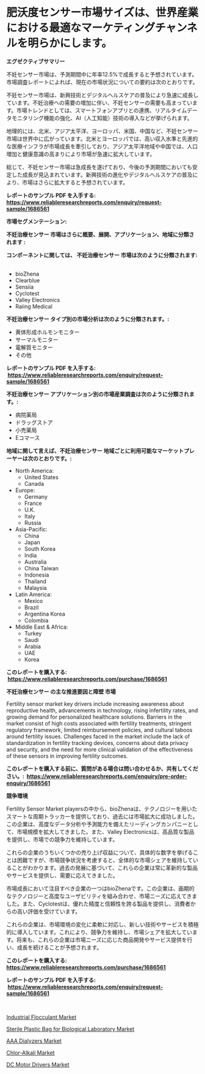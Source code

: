 <p><h1>肥沃度センサー市場サイズは、世界産業における最適なマーケティングチャンネルを明らかにします。</h1></p><p><strong>エグゼクティブサマリー</strong></p>
<p><p>不妊センサー市場は、予測期間中に年率12.5%で成長すると予想されています。市場調査レポートによれば、現在の市場状況についての要約は次のとおりです。</p><p>不妊センサー市場は、新興技術とデジタルヘルスケアの普及により急速に成長しています。不妊治療への需要の増加に伴い、不妊センサーの需要も高まっています。市場トレンドとしては、スマートフォンアプリとの連携、リアルタイムデータモニタリング機能の強化、AI（人工知能）技術の導入などが挙げられます。</p><p>地理的には、北米、アジア太平洋、ヨーロッパ、米国、中国など、不妊センサー市場は世界中に広がっています。北米とヨーロッパでは、高い収入水準と先進的な医療インフラが市場成長を牽引しており、アジア太平洋地域や中国では、人口増加と健康意識の高まりにより市場が急速に拡大しています。</p><p>総じて、不妊センサー市場は急成長を遂げており、今後の予測期間においても安定した成長が見込まれています。新興技術の進化やデジタルヘルスケアの普及により、市場はさらに拡大すると予想されています。</p></p>
<p><strong>レポートのサンプル PDF を入手する: <a href="https://www.reliableresearchreports.com/enquiry/request-sample/1686561">https://www.reliableresearchreports.com/enquiry/request-sample/1686561</a></strong></p>
<p><strong>市場セグメンテーション:</strong></p>
<p><strong> 不妊治療センサー 市場はさらに概要、展開、アプリケーション、地域に分類されます :</strong></p>
<p><strong>コンポーネントに関しては、 不妊治療センサー 市場は次のように分類されます: &nbsp;</strong></p>
<p><ul><li>bioZhena</li><li>Clearblue</li><li>Sensiia</li><li>Cyclotest</li><li>Valley Electronics</li><li>Raiing Medical</li></ul></p>
<p><strong> 不妊治療センサー タイプ別の市場分析は次のように分類されます。:</strong></p>
<p><ul><li>黄体形成ホルモンモニター</li><li>サーマルモニター</li><li>電解質モニター</li><li>その他</li></ul></p>
<p><strong>レポートのサンプル PDF を入手する: &nbsp;<a href="https://www.reliableresearchreports.com/enquiry/request-sample/1686561">https://www.reliableresearchreports.com/enquiry/request-sample/1686561</a></strong></p>
<p><strong> 不妊治療センサー アプリケーション別の市場産業調査は次のように分類されます。:</strong></p>
<p><ul><li>病院薬局</li><li>ドラッグストア</li><li>小売薬局</li><li>Eコマース</li></ul></p>
<p><strong>地域に関して言えば、不妊治療センサー 地域ごとに利用可能なマーケットプレーヤーは次のとおりです。:</strong></p>
<p><ul>
    <li>
        North America:
        <ul>
            <li>United States</li>
            <li>Canada</li>
        </ul>
    </li>
    <li>
        Europe:
        <ul>
            <li>Germany</li>
            <li>France</li>
            <li>U.K.</li>
            <li>Italy</li>
            <li>Russia</li>
        </ul>
    </li>
    <li>
        Asia-Pacific:
        <ul>
            <li>China</li>
            <li>Japan</li>
            <li>South Korea</li>
            <li>India</li>
            <li>Australia</li>
            <li>China Taiwan</li>
            <li>Indonesia</li>
            <li>Thailand</li>
            <li>Malaysia</li>
        </ul>
    </li>
    <li>
        Latin America:
        <ul>
            <li>Mexico</li>
            <li>Brazil</li>
            <li>Argentina Korea</li>
            <li>Colombia</li>
        </ul>
    </li>
    <li>
        Middle East & Africa:
        <ul>
            <li>Turkey</li>
            <li>Saudi</li>
            <li>Arabia</li>
            <li>UAE</li>
            <li>Korea</li>
        </ul>
    </li>
    </ul></p>
<p><strong>このレポートを購入する: &nbsp;<a href="https://www.reliableresearchreports.com/purchase/1686561">https://www.reliableresearchreports.com/purchase/1686561</a></strong></p>
<p><strong>不妊治療センサー の主な推進要因と障壁 市場</strong></p>
<p><p>Fertility sensor market key drivers include increasing awareness about reproductive health, advancements in technology, rising infertility rates, and growing demand for personalized healthcare solutions. Barriers in the market consist of high costs associated with fertility treatments, stringent regulatory framework, limited reimbursement policies, and cultural taboos around fertility issues. Challenges faced in the market include the lack of standardization in fertility tracking devices, concerns about data privacy and security, and the need for more clinical validation of the effectiveness of these sensors in improving fertility outcomes.</p></p>
<p><strong>このレポートを購入する前に、質問がある場合は問い合わせるか、共有してください。:&nbsp; <a href="https://www.reliableresearchreports.com/enquiry/pre-order-enquiry/1686561">https://www.reliableresearchreports.com/enquiry/pre-order-enquiry/1686561</a></strong></p>
<p><strong>競争環境</strong></p>
<p><p>Fertility Sensor Market playersの中から、bioZhenaは、テクノロジーを用いたスマートな周期トラッカーを提供しており、過去には市場拡大に成功しました。この企業は、高度なデータ分析や予測能力を備えたリーディングカンパニーとして、市場規模を拡大してきました。また、Valley Electronicsは、高品質な製品を提供し、市場での競争力を維持しています。</p><p>これらの企業のうちいくつかの売り上げ収益について、具体的な数字を挙げることは困難ですが、市場競争状況を考慮すると、全体的な市場シェアを維持していることがわかります。過去の発展に基づいて、これらの企業は常に革新的な製品やサービスを提供し、需要に応えてきました。</p><p>市場成長において注目すべき企業の一つはbioZhenaです。この企業は、画期的なテクノロジーと高度なユーザビリティを組み合わせ、市場ニーズに応えてきました。また、Cyclotestは、優れた精度と信頼性を誇る製品を提供し、消費者からの高い評価を受けています。</p><p>これらの企業は、市場環境の変化に柔軟に対応し、新しい技術やサービスを積極的に導入しています。これにより、競争力を維持し、市場シェアを拡大しています。将来も、これらの企業は市場ニーズに応じた商品開発やサービス提供を行い、成長を続けることが予想されます。</p></p>
<p><strong>このレポートを購入する: &nbsp; <a href="https://www.reliableresearchreports.com/purchase/1686561">https://www.reliableresearchreports.com/purchase/1686561</a></strong></p>
<p><strong>レポートのサンプル PDF を入手する: &nbsp;<a href="https://www.reliableresearchreports.com/enquiry/request-sample/1686561">https://www.reliableresearchreports.com/enquiry/request-sample/1686561</a></strong><strong></strong></p>
<p>&nbsp;</p>
<p><p><a href="https://github.com/gulaimolin/Market-Research-Report-List-3/blob/main/industrial-flocculant-market.md">Industrial Flocculant Market</a></p><p><a href="https://sudsy-motorcycle-bbc.notion.site/Sterile-Plastic-Bag-for-Biological-Laboratory-Market-with-the-goal-of-estimating-the-market-size-and-07a4d0563bc4455a88788fd6eb3d97b1">Sterile Plastic Bag for Biological Laboratory Market</a></p><p><a href="https://issuu.com/reportprime-2/docs/aaa-dialyzers-market-size-2030.pptx">AAA Dialyzers Market</a></p><p><a href="https://issuu.com/reportprime-2/docs/chlor-alkali-market-size-2030.pptx">Chlor-Alkali Market</a></p><p><a href="https://view.publitas.com/reportprime-1/dc-motor-drivers-market-size-furnishes-valuable-information-encompassing-market-share-market-trends-and-projections-spanning-from-2024-to-2031/">DC Motor Drivers Market</a></p></p>